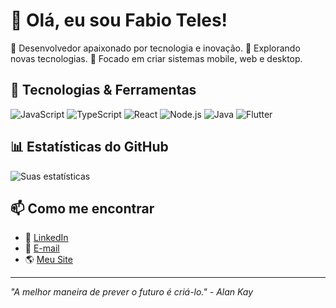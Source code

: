 
# 👋 Olá, eu sou Fabio Teles!

🔹 Desenvolvedor apaixonado por tecnologia e inovação.
🔹 Explorando novas tecnologias.
🔹 Focado em criar sistemas mobile, web e desktop.

## 🚀 Tecnologias & Ferramentas

![JavaScript](https://img.shields.io/badge/JavaScript-F7DF1E?style=flat&logo=javascript&logoColor=black)
![TypeScript](https://img.shields.io/badge/TypeScript-3178C6?style=flat&logo=typescript&logoColor=white)
![React](https://img.shields.io/badge/React-20232A?style=flat&logo=react&logoColor=61DAFB)
![Node.js](https://img.shields.io/badge/Node.js-43853D?style=flat&logo=node.js&logoColor=white)
![Java](https://img.shields.io/badge/Java-orange?style=flat)
![Flutter](https://img.shields.io/badge/Flutter-34b7EB?style=flat&logo=flutter&logoColor=white)


## 📊 Estatísticas do GitHub

![Suas estatísticas](https://github-readme-stats-igmrxbnho-biog4m3s-projects.vercel.app/api?username=fabio-teles06&show_icons=true&theme=radical)


## 📫 Como me encontrar

- 💼 [LinkedIn](https://www.linkedin.com/in/fabio-teles-2ba826278)
- 📧 [E-mail](mailto:fabio.teles06@outlook.com)
- 🌎 [Meu Site](https://biog4m3.github.io)

---

_"A melhor maneira de prever o futuro é criá-lo." - Alan Kay_

